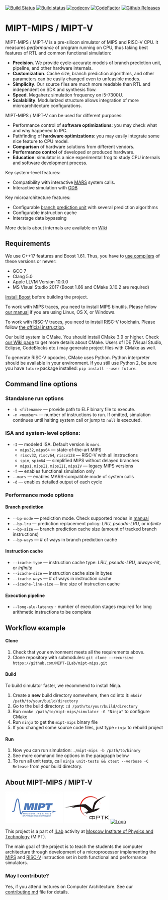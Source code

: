 [![Build Status](https://travis-ci.com/MIPT-ILab/mipt-mips.svg?branch=master)](https://travis-ci.com/MIPT-ILab/mipt-mips)
[![Build status](https://ci.appveyor.com/api/projects/status/3a8h619rhn3pcdlm?svg=true)](https://ci.appveyor.com/project/pavelkryukov/mipt-mips)
[![codecov](https://codecov.io/gh/MIPT-ILab/mipt-mips/branch/master/graph/badge.svg)](https://codecov.io/gh/MIPT-ILab/mipt-mips)
[![CodeFactor](https://www.codefactor.io/repository/github/mipt-ilab/mipt-mips/badge)](https://www.codefactor.io/repository/github/mipt-ilab/mipt-mips)
[![Github Releases](https://img.shields.io/github/release/MIPT-ILab/mipt-mips.svg)](https://github.com/MIPT-ILab/mipt-mips/releases)

# MIPT-MIPS / MIPT-V

MIPT-MIPS / MIPT-V is a pre-silicon simulator of MIPS and RISC-V CPU. It measures _performance_ of program running on CPU, thus taking best features of RTL and common functional simulation:
* **Precision**. We provide cycle-accurate models of branch prediction unit, pipeline, and other hardware internals.
* **Customization**. Cache size, branch prediction algorithms, and other parameters can be easily changed even to unfeasible modes.
* **Simplicity**. Our source files are much more readable than RTL and independent on SDK and synthesis flow.
* **Speed**. Megaherz simulation frequency on i5-7300U.
* **Scalability**. Modularized structure allows integration of more microarchitecture configurations.

MIPT-MIPS / MIPT-V can be used for different purposes:
* Performance control of **software optimizations**: you may check what and why happened to IPC.
* Pathfinding of **hardware optimizations**: you may easily integrate some nice feature to CPU model.
* **Comparison** of hardware solutions from different vendors.
* **Performance control** of developed or produced hardware.
* **Education**: simulator is a nice experimental frog to study CPU internals and software development process.

Key system-level features:
* Compatibility with interactive [MARS](http://courses.missouristate.edu/KenVollmar/mars/) system calls.
* Interactive simulation with [GDB](https://github.com/MIPT-ILab/mipt-mips/wiki/Interactive-simulation-with-GDB)

Key microarchitecture features:
* Configurable [branch prediction unit](https://github.com/MIPT-ILab/mipt-mips/wiki/BPU-model) with several prediction algorithms
* Configurable instruction cache
* Interstage data bypassing

More details about internals are available on [Wiki](https://github.com/MIPT-ILab/mipt-mips/wiki/Home/)

## Requirements

We use C++17 features and Boost 1.61. Thus, you have to [use compilers](https://github.com/MIPT-ILab/mipt-mips/wiki/C-compilers) of these versions or newer:
* GCC 7
* Clang 5.0
* Apple LLVM Version 10.0.0
* MS Visual Studio 2017 (Boost 1.66 and CMake 3.10.2 are required)

[Install Boost](https://github.com/MIPT-ILab/mipt-mips/wiki/Required-libraries) before building the project.

To work with MIPS traces, you need to install MIPS binutils. Please follow [our manual](https://github.com/MIPT-ILab/mipt-mips/wiki/MIPS-binutils) if you are using Linux, OS X, or Windows.

To work with RISC-V traces, you need to install RISC-V toolchain. Please follow [the official instruction](https://github.com/riscv/riscv-gnu-toolchain/blob/master/README.md).

Our build system is CMake. You should install CMake 3.9 or higher.
Check [our Wiki page](https://github.com/MIPT-ILab/mipt-mips/wiki/CMake) to get more details about CMake.
Users of IDE (Visual Studio, Eclipse, CodeBlocks etc.) may generate project files with CMake as well.

To generate RISC-V opcodes, CMake uses Python. Python interpreter should be available in your environment.
If you still use Python 2, be sure you have `future` package installed: `pip install --user future`.

## Command line options

### Standalone run options

* `-b <filename>` — provide path to ELF binary file to execute.
* `-n <number>` — number of instructions to run. If omitted, simulation continues until halting system call or jump to `null` is executed.

### ISA and system-level options:

* `-I` — modeled ISA. Default version is `mars`.
    * `mips32`, `mips64` — state-of-the-art MIPS
    * `riscv32`, `riscv64`, `riscv128` — RISC-V with all instructions
    * `spim`, `spim64` — simplified MIPS without delayed branches
    * `mipsI`, `mipsII`, `mipsIII`, `mipsIV` — legacy MIPS versions
* `-f` — enables functional simulation only
* `--mars` — enables MARS-compatible mode of system calls
* `-d` — enables detailed output of each cycle

### Performance mode options

#### Branch prediction
* `--bp-mode` — prediction mode. Check supported modes in [manual](https://github.com/MIPT-ILab/mipt-mips/wiki/BPU-model)
* `--bp-lru` — prediction replacement policy: _LRU_, _pseudo-LRU_, or _infinite_
* `--bp-size` — branch prediction cache size (amount of tracked branch instructions)
* `--bp-ways` — # of ways in branch prediction cache

#### Instruction cache
* `--icache-type` — instruction cache type: _LRU_, _pseudo-LRU_, _always-hit_, or _infinite_
* `--icache-size` — instruction cache size in bytes
* `--icache-ways` — # of ways in instruction cache
* `--icache-line-size` — line size of instruction cache

#### Execution pipeline
* `--long-alu-latency` - number of execution stages required for long arithmetic instructions to be complete

## Workflow example

#### Clone
  1. Check that your environment meets all the requirements above.
  1. Clone repository with submodules: `git clone --recursive https://github.com/MIPT-ILab/mipt-mips.git`
#### Build
To build simulator faster, we recommend to install Ninja.
  1. Create a **new** build directory somewhere, then cd into it: `mkdir /path/to/your/build/directory`
  1. Go to the build directory: `cd /path/to/your/build/directory`
  1. Run `cmake /path/to/mipt-mips/simulator -G "Ninja"` to configure CMake
  1. Run `ninja` to get the `mipt-mips` binary file
  1. If you changed some source code files, just type `ninja` to rebuild project
#### Run
  1. Now you can run simulation: `./mipt-mips -b /path/to/binary`
  1. See more command line options in the paragraph below
  1. To run all unit tests, call `ninja unit-tests && ctest --verbose -C Release` from your build directory.

## About MIPT-MIPS / MIPT-V

[![](https://github.com/MIPT-ILab/ca-lectures/blob/master/images/mipt-eng.jpg?raw=true)](https://mipt.ru/english)
[![](https://github.com/MIPT-ILab/ca-lectures/blob/master/images/drec.gif?raw=true)](https://mipt.ru/drec/)
[![Logo](https://avatars2.githubusercontent.com/u/13999586?s=100)](https://mipt-ilab.github.io/)

This project is a part of [ILab](https://mipt-ilab.github.io/) activity at [Moscow Institute of Physics and Technology](http://phystech.edu/) (MIPT).

The main goal of the project is to teach the students the computer architecture through development of a microprocessor implementing the [MIPS](http://en.wikipedia.org/wiki/MIPS32) and [RISC-V](http://en.wikipedia.org/wiki/RISC-V)  instruction set in both functional and performance simulators.

### May I contribute?

Yes, if you attend lectures on Computer Architecture. See our [contributing.md](contributing.md) file for details.
